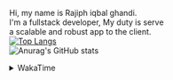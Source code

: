 Hi, my name is Rajiph iqbal ghandi. </br>
I'm a fullstack developer, My duty is serve </br>
a scalable and robust app to the client.
</br>
[![Top Langs](https://github-readme-stats.vercel.app/api/top-langs/?username=felixa1243&exclude_repo=task-5-fullstack)](https://github.com/anuraghazra/github-readme-stats)
</br>
![Anurag's GitHub stats](https://github-readme-stats.vercel.app/api?username=felixa1243&show_icons=true)
<details>
  <summary>WakaTime</summary>
  <p>(reload if the image failed to load)</p>
  <a href="https://wakatime.com/@Mednoob"><img src="https://github-readme-stats.vercel.app/api/wakatime?username=Mednoob&layout=compact&hide=other,ejs,markdown,git%20config,git,jsx,yaml,json&langs_count=15&custom_title=Mednoob%20Stats" alt="WakaTime Stats"/></a>
</details>
